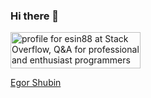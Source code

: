 ### Hi there 👋

<!--
**oxeg/oxeg** is a ✨ _special_ ✨ repository because its `README.md` (this file) appears on your GitHub profile.

Here are some ideas to get you started:

- 🔭 I’m currently working on ...
- 🌱 I’m currently learning ...
- 👯 I’m looking to collaborate on ...
- 🤔 I’m looking for help with ...
- 💬 Ask me about ...
- 📫 How to reach me: ...
- 😄 Pronouns: ...
- ⚡ Fun fact: ...
-->

<a href="https://stackoverflow.com/users/1553934/esin88"><img src="https://stackoverflow.com/users/flair/1553934.png?theme=dark" width="208" height="58" alt="profile for esin88 at Stack Overflow, Q&amp;A for professional and enthusiast programmers" title="profile for esin88 at Stack Overflow, Q&amp;A for professional and enthusiast programmers"></a>

<script src="https://platform.linkedin.com/badges/js/profile.js" async defer type="text/javascript"></script>
<div class="badge-base LI-profile-badge" data-locale="en_US" data-size="medium" data-theme="dark" data-type="VERTICAL" data-vanity="egor-shubin" data-version="v1"><a class="badge-base__link LI-simple-link" href="https://dk.linkedin.com/in/egor-shubin/en?trk=profile-badge">Egor Shubin</a></div>

